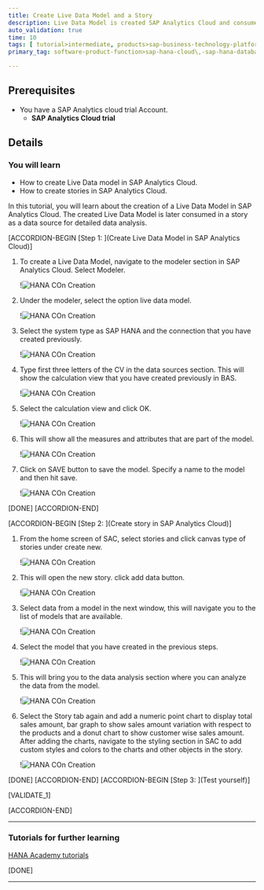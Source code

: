 ```yaml
---
title: Create Live Data Model and a Story
description: Live Data Model is created SAP Analytics Cloud and consume it to create a story for data analysis.
auto_validation: true
time: 10
tags: [ tutorial>intermediate, products>sap-business-technology-platform, products>sap-business-application-studio, products>sap-analytics-cloud, products>sap-hana-cloud]
primary_tag: software-product-function>sap-hana-cloud\,-sap-hana-database

---
```

## Prerequisites
 - You have a SAP Analytics cloud trial Account.
    - **SAP Analytics Cloud trial**

## Details  
### You will learn

- How to create Live Data model in SAP Analytics Cloud.
- How to create stories in SAP Analytics Cloud.

In this tutorial, you will learn about the creation of a Live Data Model in SAP Analytics Cloud. The created Live Data Model is later consumed in a story as a data source for detailed data analysis.

[ACCORDION-BEGIN [Step 1: ](Create Live Data Model in SAP Analytics Cloud)]

1. To create a Live Data Model, navigate to the modeler section in SAP Analytics Cloud. Select Modeler.

    !![HANA COn Creation](step7-I8.png)

2. Under the modeler, select the option live data model.

    !![HANA COn Creation](step7-I9.png)

3. Select the system type as SAP HANA and the connection that you have created previously.

    !![HANA COn Creation](step7-I10.png)

4. Type first three letters of the CV in the data sources section. This will show the calculation view that you have created previously in BAS.

    !![HANA COn Creation](step7-I11.png)

5. Select the calculation view and click OK.

    !![HANA COn Creation](step7-I12.png)

6. This will show all the measures and attributes that are part of the model.

    !![HANA COn Creation](step7-I13.png)

7. Click on SAVE button to save the model. Specify a name to the model and then hit save.

    !![HANA COn Creation](step7-I14.png)

[DONE]
[ACCORDION-END]

[ACCORDION-BEGIN [Step 2: ](Create story in SAP Analytics Cloud)]

1. From the home screen of SAC, select stories and click canvas type of stories under create new.

    !![HANA COn Creation](step7-I15.png)

2. This will open the new story. click add data button.

    !![HANA COn Creation](step7-I16.png)

3. Select data from a model in the next window, this will navigate you to the list of models that are available.

    !![HANA COn Creation](step7-I17.png)

4. Select the model that you have created in the previous steps.

    !![HANA COn Creation](step7-I18.png)

5. This will bring you to the data analysis section where you can analyze the data from the model.

    !![HANA COn Creation](step7-I19.png)

 6. Select the Story tab again and add a numeric point chart to display total sales amount, bar graph to show sales amount variation with respect to the products and a donut chart to show customer wise sales amount. After adding the charts, navigate to the styling section in SAC to add custom styles and colors to the charts and other objects in the story.

    !![HANA COn Creation](step7-I20.png)

[DONE]
[ACCORDION-END]
[ACCORDION-BEGIN [Step 3: ](Test yourself)]

[VALIDATE_1]

[ACCORDION-END]

---

### Tutorials for further learning

[HANA Academy tutorials](https://www.youtube.com/playlist?list=PLkzo92owKnVzONfsNdQNmpPQvUT54UUAL)

[DONE]

---
